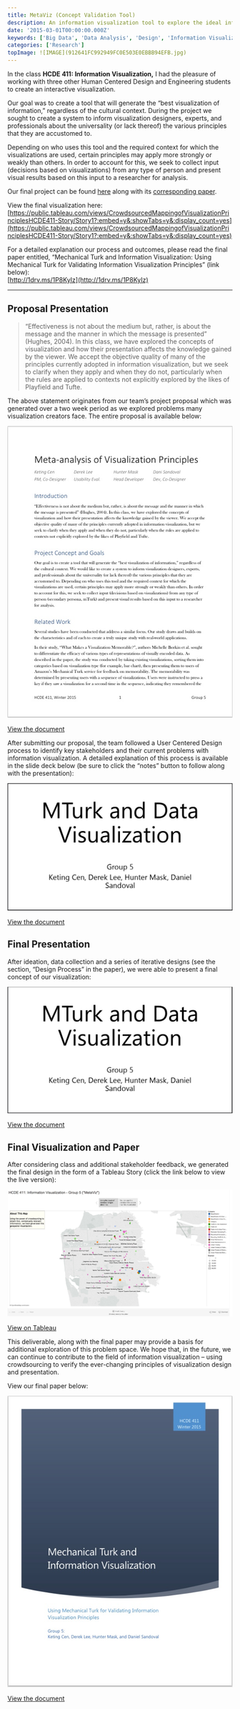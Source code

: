 ```yaml
---
title: MetaViz (Concept Validation Tool)
description: An information visualization tool to explore the ideal information visualization
date: '2015-03-01T00:00:00.000Z'
keywords: ['Big Data', 'Data Analysis', 'Design', 'Information Visualization', 'Project Management', 'Prototyping', 'Tableau', 'User Research', 'Workflow']
categories: ['Research']
topImage: ![IMAGE](912641FC992949FC0E503E0EBBB94EFB.jpg)
---
```


In the class **HCDE 411: Information Visualization,** I had the pleasure of working with three other Human Centered Design and Engineering students to create an interactive visualization.

Our goal was to create a tool that will generate the “best visualization of information,” regardless of the cultural context. During the project we sought to create a system to inform visualization designers, experts, and professionals about the universality (or lack thereof) the various principles that they are accustomed to.

Depending on who uses this tool and the required context for which the visualizations are used, certain principles may apply more strongly or weakly than others. In order to account for this, we seek to collect input (decisions based on visualizations) from any type of person and present visual results based on this input to a researcher for analysis.

Our final project can be found [here](https://public.tableau.com/views/CrowdsourcedMappingofVisualizationPrinciplesHCDE411-Story/Story1?:embed=y&:showTabs=y&:display_count=yes) along with its [corresponding paper](http://1drv.ms/1P8KyIz).

View the final visualization here: [https://public.tableau.com/views/CrowdsourcedMappingofVisualizationPrinciplesHCDE411-Story/Story1?:embed=y&:showTabs=y&:display_count=yes](https://public.tableau.com/views/CrowdsourcedMappingofVisualizationPrinciplesHCDE411-Story/Story1?:embed=y&:showTabs=y&:display_count=yes)

For a detailed explanation our process and outcomes, please read the final paper entitled, “Mechanical Turk and Information Visualization: Using Mechanical Turk for Validating Information Visualization Principles” (link below):  
[http://1drv.ms/1P8KyIz](http://1drv.ms/1P8KyIz)

---

## Proposal Presentation
> “Effectiveness is not about the medium but, rather, is about the message and the manner in which the message is presented” (Hughes, 2004). In this class, we have explored the concepts of visualization and how their presentation affects the knowledge gained by the viewer. We accept the objective quality of many of the principles currently adopted in information visualization, but we seek to clarify when they apply and when they do not, particularly when the rules are applied to contexts not explicitly explored by the likes of Playfield and Tufte.

The above statement originates from our team’s project proposal which was generated over a two week period as we explored problems many visualization creators face. The entire proposal is available below:

![IMAGE](C6928AC6047103749E43C47D9C673F3F.jpg)

[View the document](https://onedrive.live.com/redir?resid=a7dc0acf39d74449%21128495)

After submitting our proposal, the team followed a User Centered Design process to identify key stakeholders and their current problems with information visualization. A detailed explanation of this process is available in the slide deck below (be sure to click the “notes” button to follow along with the presentation):

![IMAGE](2595112FC1C54C74FAAB0BC9020D507C.jpg)

[View the document](https://onedrive.live.com/redir?resid=A7DC0ACF39D74449%21128496)

## Final Presentation

After ideation, data collection and a series of iterative designs (see the section, “Design Process” in the paper), we were able to present a final concept of our visualization:

![IMAGE](594D067EFAC08E3915693B703D4C8865.jpg)

[View the document](https://onedrive.live.com/view.aspx?cid=A7DC0ACF39D74449&resid=a7dc0acf39d74449%21128497&app=PowerPoint)

## Final Visualization and Paper

After considering class and additional stakeholder feedback, we generated the final design in the form of a Tableau Story (click the link below to view the live version):

![IMAGE](AEBA0B66AE8786DBE07417B92F9B4122.jpg)

[View on Tableau](https://public.tableau.com/views/CrowdsourcedMappingofVisualizationPrinciplesHCDE411-Story/Story1?:embed=y&:showTabs=y&:display_count=yes)

This deliverable, along with the final paper may provide a basis for additional exploration of this problem space. We hope that, in the future, we can continue to contribute to the field of information visualization – using crowdsourcing to verify the ever-changing principles of visualization design and presentation.

View our final paper below:

![IMAGE](F1191084CE272666FBFE4B5F4060459D.jpg)

[View the document](https://onedrive.live.com/redir?resid=a7dc0acf39d74449%21128492)
